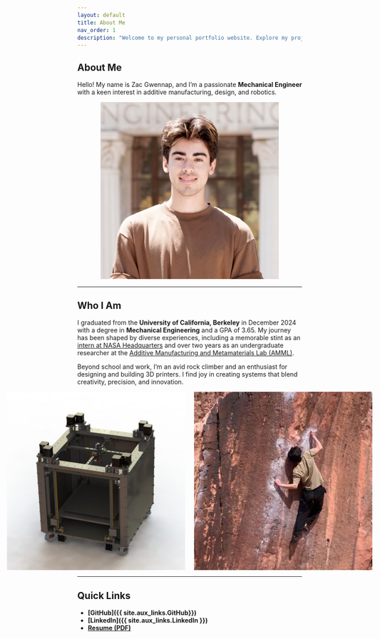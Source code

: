 ```yaml
---
layout: default
title: About Me
nav_order: 1
description: "Welcome to my personal portfolio website. Explore my projects, skills, and experience."
---
```


## About Me
Hello! My name is Zac Gwennap, and I’m a passionate **Mechanical Engineer** with a keen interest in additive manufacturing, design, and robotics.  

<div style="text-align: center;">
  <img src="assets/headshot.JPG" alt="Headshot" width="400">
</div>

---

## Who I Am
I graduated from the **University of California, Berkeley** in December 2024 with a degree in **Mechanical Engineering** and a GPA of 3.65. My journey has been shaped by diverse experiences, including a memorable stint as an [intern at NASA Headquarters](https://www.nasa.gov/stem-content/x-59-3d-printing/) and over two years as an undergraduate researcher at the [Additive Manufacturing and Metamaterials Lab (AMML)](https://www.raynexzheng.com/).

Beyond school and work, I’m an avid rock climber and an enthusiast for designing and building 3D printers. I find joy in creating systems that blend creativity, precision, and innovation.  

<div style="display: flex; justify-content: center; gap: 20px;">
  <img src="assets/MoXY_cad.jpg" alt="3D Printer CAD" style="height: 400px; width: auto;">
  <img src="assets/climbing.jpg" alt="Rock Climbing at the Beach" style="height: 400px; width: auto;">
</div>

---

## Quick Links
- **[GitHub]({{ site.aux_links.GitHub}})**  
- **[LinkedIn]({{ site.aux_links.LinkedIn }})**  
- **[Resume (PDF)](resume.pdf)**  
